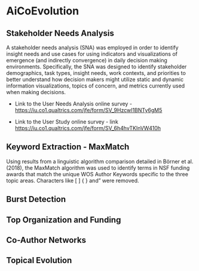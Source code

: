 # AiCoEvolution

## Stakeholder Needs Analysis

A stakeholder needs analysis (SNA) was employed in order to identify insight needs and use cases for using indicators and visualizations of emergence (and indirectly convergence) in daily decision making environments. Specifically, the SNA was designed to identify stakeholder demographics, task types, insight needs, work contexts, and priorities to better understand how decision makers might utilize static and dynamic information visualizations, topics of concern, and metrics currently used when making decisions.

- Link to the User Needs Analysis online survey - https://iu.co1.qualtrics.com/jfe/form/SV_9HzcwI1BNTy6gM5

- Link to the User Study online survey - link https://iu.co1.qualtrics.com/jfe/form/SV_6h4hvTKlnVW410h

## Keyword Extraction - MaxMatch

Using results from a linguistic algorithm comparison detailed in Börner et al. (2018), the MaxMatch algorithm was used to identify terms in NSF funding awards that match the unique WOS Author Keywords specific to the three topic areas. Characters like [ ] { } and” were removed.   

## Burst Detection

## Top Organization and Funding

## Co-Author Networks

## Topical Evolution
